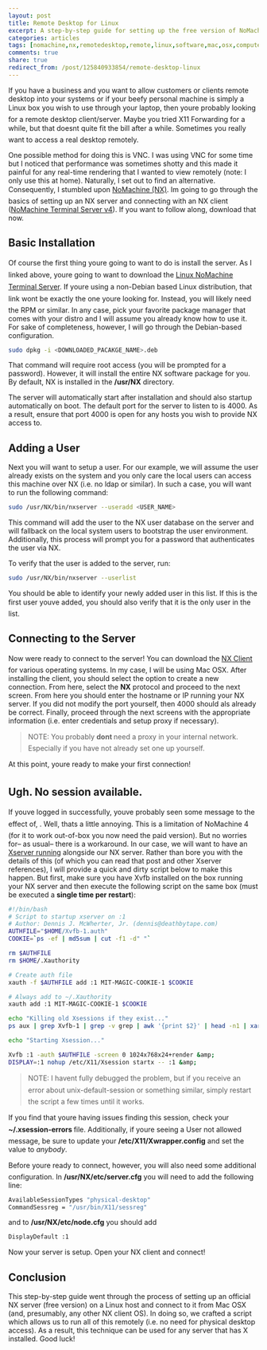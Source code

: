 ```yaml
---
layout: post
title: Remote Desktop for Linux
excerpt: A step-by-step guide for setting up the free version of NoMachine.
categories: articles
tags: [nomachine,nx,remotedesktop,remote,linux,software,mac,osx,computers,nxclient]
comments: true
share: true
redirect_from: /post/125840933854/remote-desktop-linux
---
```


<p>If you have a business and you want to allow customers or clients remote desktop into your systems or if your beefy personal machine is simply a Linux box you wish to use through your laptop, then youre probably looking for a remote desktop client/server. Maybe you tried X11 Forwarding for a while, but that doesnt quite fit the bill after a while. Sometimes you really want to access a real desktop remotely.</p><p>One possible method for doing this is VNC. I was using VNC for some time but I noticed that performance was sometimes shotty and this made it painful for any real-time rendering that I wanted to view remotely (note: I only use this at home). Naturally, I set out to find an alternative. Consequently, I stumbled upon <a href="http://nomachine.com/" target="_blank">NoMachine (NX)</a>. Im going to go through the basics of setting up an NX server and connecting with an NX client (<a href="https://www.nomachine.com/download/download&amp;id=61" target="_blank">NoMachine Terminal Server v4</a>). If you want to follow along, download that now.</p><h2>Basic Installation</h2><p>Of course the first thing youre going to want to do is install the server. As I linked above, youre going to want to download the <a href="https://www.nomachine.com/download/download&amp;id=61" target="_blank">Linux NoMachine Terminal Server</a>. If youre using a non-Debian based Linux distribution, that link wont be exactly the one youre looking for. Instead, you will likely need the RPM or similar. In any case, pick your favorite package manager that comes with your distro and I will assume you already know how to use it. For sake of completeness, however, I will go through the Debian-based configuration. </p>

```bash
sudo dpkg -i <DOWNLOADED_PACAKGE_NAME>.deb
```

<p>That command will require root access (you will be prompted for a password). However, it will install the entire NX software package for you. By default, NX is installed in the <b>/usr/NX</b> directory.</p><p>The server will automatically start after installation and should also startup automatically on boot. The default port for the server to listen to is 4000. As a result, ensure that port 4000 is open for any hosts you wish to provide NX access to.</p><h2>Adding a User</h2><p>Next you will want to setup a user. For our example, we will assume the user already exists on the system and you only care the local users can access this machine over NX (i.e. no ldap or similar). In such a case, you will want to run the following command:</p>

```bash
sudo /usr/NX/bin/nxserver --useradd <USER_NAME>
```

<p>This command will add the user to the NX user database on the server and will fallback on the local system users to bootstrap the user environment. Additionally, this process will prompt you for a password that authenticates the user via NX.</p><p>To verify that the user is added to the server, run:</p>

```bash
sudo /usr/NX/bin/nxserver --userlist
```

<p>You should be able to identify your newly added user in this list. If this is the first user youve added, you should also verify that it is the only user in the list.</p><h2>Connecting to the Server</h2><p>Now were ready to connect to the server! You can download the <a href="https://www.nomachine.com/download" target="_blank">NX Client</a> for various operating systems. In my case, I will be using Mac OSX. After installing the client, you should select the option to create a new connection. From here, select the <b>NX</b> protocol and proceed to the next screen. From here you should enter the hostname or IP running your NX server. If you did not modify the port yourself, then 4000 should als already be correct. Finally, proceed through the next screens with the appropriate information (i.e. enter credentials and setup proxy if necessary).</p><blockquote><div>NOTE: You probably <b>dont </b>need a proxy in your internal network. Especially if you have not already set one up yourself.</div></blockquote><p>At this point, youre ready to make your first connection!</p><h2>Ugh. No session available.</h2><p>If youve logged in successfully, youve probably seen some message to the effect of, <No available sessions on this server>. Well, thats a little annoying. This is a limitation of NoMachine 4 (for it to work out-of-box you now need the paid version). But no worries for&ndash; as usual&ndash; there is a workaround. In our case, we will want to have an <a href="https://www.nomachine.com/AR10K00710" target="_blank">Xserver running</a> alongside our NX server. Rather than bore you with the details of this (of which you can read that post and other Xserver references), I will provide a quick and dirty script below to make this happen. But first, make sure you have Xvfb installed on the box running your NX server and then execute the following script on the same box (must be executed a <b>single time per restart</b>):</p>

```bash
#!/bin/bash
# Script to startup xserver on :1
# Author: Dennis J. McWherter, Jr. (dennis@deathbytape.com)
AUTHFILE="$HOME/Xvfb-1.auth"
COOKIE=`ps -ef | md5sum | cut -f1 -d" "`

rm $AUTHFILE
rm $HOME/.Xauthority

# Create auth file
xauth -f $AUTHFILE add :1 MIT-MAGIC-COOKIE-1 $COOKIE

# Always add to ~/.Xauthority
xauth add :1 MIT-MAGIC-COOKIE-1 $COOKIE

echo "Killing old Xsessions if they exist..."
ps aux | grep Xvfb-1 | grep -v grep | awk '{print $2}' | head -n1 | xargs kill -9

echo "Starting Xsession..."

Xvfb :1 -auth $AUTHFILE -screen 0 1024x768x24+render &amp;
DISPLAY=:1 nohup /etc/X11/Xsession startx -- :1 &amp;
```

<blockquote><div>NOTE: I havent fully debugged the problem, but if you receive an error about unix-default-session or something similar, simply restart the script a few times until it works.</div></blockquote><p>If you find that youre having issues finding this session, check your <b>~/.xsession-errors </b>file. Additionally, if youre seeing a User not allowed message, be sure to update your <b>/etc/X11/Xwrapper.config</b> and set the value to <i>anybody</i>.</p><p>Before youre ready to connect, however, you will also need some additional configuration. In <b>/usr/NX/etc/server.cfg</b> you will need to add the following line:</p>

```bash
AvailableSessionTypes "physical-desktop"
CommandSessreg = "/usr/bin/X11/sessreg"
```

<p>and to <b>/usr/NX/etc/node.cfg</b> you should add</p>

```bash
DisplayDefault :1
```

<p>Now your server is setup. Open your NX client and connect!</p><h2>Conclusion</h2><p>This step-by-step guide went through the process of setting up an official NX server (free version) on a Linux host and connect to it from Mac OSX (and, presumably, any other NX client OS). In doing so, we crafted a script which allows us to run all of this remotely (i.e. no need for physical desktop access). As a result, this technique can be used for any server that has X installed. Good luck!</p>
